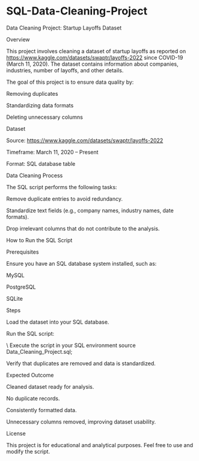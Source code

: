 # SQL-Data-Cleaning-Project
Data Cleaning Project: Startup Layoffs Dataset

Overview

This project involves cleaning a dataset of startup layoffs as reported on https://www.kaggle.com/datasets/swaptr/layoffs-2022 since COVID-19 (March 11, 2020). The dataset contains information about companies, industries, number of layoffs, and other details.

The goal of this project is to ensure data quality by:

Removing duplicates

Standardizing data formats

Deleting unnecessary columns

Dataset

Source: https://www.kaggle.com/datasets/swaptr/layoffs-2022

Timeframe: March 11, 2020 – Present

Format: SQL database table

Data Cleaning Process

The SQL script performs the following tasks:

Remove duplicate entries to avoid redundancy.

Standardize text fields (e.g., company names, industry names, date formats).

Drop irrelevant columns that do not contribute to the analysis.

How to Run the SQL Script

Prerequisites

Ensure you have an SQL database system installed, such as:

MySQL

PostgreSQL

SQLite

Steps

Load the dataset into your SQL database.

Run the SQL script:

\\ Execute the script in your SQL environment
source Data_Cleaning_Project.sql;

Verify that duplicates are removed and data is standardized.

Expected Outcome

Cleaned dataset ready for analysis.

No duplicate records.

Consistently formatted data.

Unnecessary columns removed, improving dataset usability.

License

This project is for educational and analytical purposes. Feel free to use and modify the script.                                  
